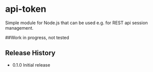 api-token
=========

Simple module for Node.js that can be used e.g. for REST api session management.

##Work in progress, not tested

## Release History

* 0.1.0 Initial release